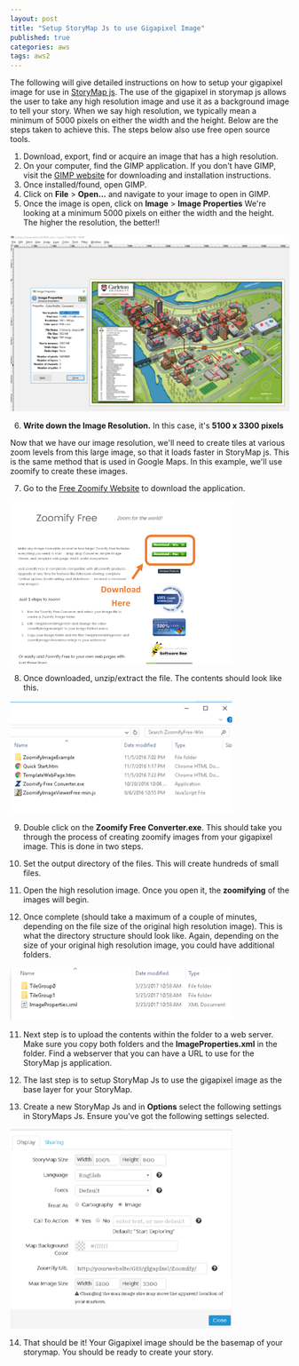 ```yaml
---
layout: post
title: "Setup StoryMap Js to use Gigapixel Image"
published: true
categories: aws
tags: aws2
---
```


The following will give detailed instructions on how to setup your gigapixel image for use in [StoryMap js](https://storymap.knightlab.com/ "StoryMaps js"). The use of the gigapixel in storymap js allows the user to take any high resolution image and use it as a background image to tell your story. When we say high resolution, we typically mean a minimum of 5000 pixels on either the width and the height. Below are the steps taken to achieve this. The steps below also use free open source tools.

1. Download, export, find or acquire an image that has a high resolution.
2. On your computer, find the GIMP application. If you don't have GIMP, visit the [GIMP website](https://www.gimp.org/ "GIMP website") for downloading and installation instructions.
3. Once installed/found, open GIMP.
4. Click on **File** > **Open...** and navigate to your image to open in GIMP.
5. Once the image is open, click on **Image** > **Image Properties**   We're looking at a minimum 5000 pixels on either the width and the height. The higher the resolution, the better!!

![GIMP checking image resolution](/images/gimp1.png "GIMP checking image resolution")

6. **Write down the Image Resolution.** In this case, it's **5100 x 3300 pixels**

Now that we have our image resolution, we'll need to create tiles at various zoom levels from this large image, so that it loads faster in StoryMap js. This is the same method that is used in Google Maps. In this example, we'll use zoomify to create these images.

7. Go to the [Free Zoomify Website](http://www.zoomify.com/free.htm "Free Zoomify Website") to download the application.

![Zoomify Download](/images/zoomify1.png "Zoomify Download")

8. Once downloaded, unzip/extract the file. The contents should look like this.

![Contents of Zoomify](/images/contents.png "Contents of Zoomify")

9. Double click on the **Zoomify Free Converter.exe**. This should take you through the process of creating zoomify images from your gigapixel image. This is done in two steps.
  1. Set the output directory of the files. This will create hundreds of small files.
  2. Open the high resolution image. Once you open it, the **zoomifying** of the images will begin.

10. Once complete (should take a maximum of a couple of minutes, depending on the file size of the original high resolution image). This is what the directory structure should look like. Again, depending on the size of your original high resolution image, you could have additional folders.

![Contents of Export](/images/zoomify3.png "Export of Zoomify")


11. Next step is to upload the contents within the folder to a web server. Make sure you copy both folders and the **ImageProperties.xml** in the folder. Find a webserver that you can have a URL to use for the StoryMap js application.

12. The last step is to setup StoryMap Js to use the gigapixel image as the base layer for your StoryMap.

13. Create a new StoryMap Js and in **Options** select the following settings in StoryMaps Js. Ensure you've got the following settings selected.

![StoryMaps Js Gigapixel settings](/images/storymaps.png "StoryMaps Js Gigapixel")

14. That should be it! Your Gigapixel image should be the basemap of your storymap. You should be ready to create your story.
